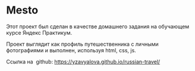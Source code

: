 # Mesto
Этот проект был сделан в качестве домашнего задания на обучающем курсе Яндекс Практикум.


Проект выглядит как профиль путешественника с личными фотографиями и выполнен, используя html, css, js.


Ссылка на  github: https://yzavyalova.github.io/russian-travel/

